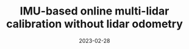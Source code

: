 ---
title: "IMU-based online multi-lidar calibration without lidar odometry"
collection: publications
permalink: /publication/2023-02-28-online-imu-calibration
excerpt: "When deploying autonomous systems that require several sensors for perception, accurate and reliable extrinsic calibration is required. In this research, we offer a reliable technique that can extrinsically calibrate numerous lidars in the base frame of a moving vehicle without the use of odometry estimation or fiducial markers. Our method is based on comparing the raw IMU signals between a collocated IMU present with the lidar and the IMU measurements from the GNSS system in the vehicle base frame. Additionally, based on our observability criterion, we choose measurements that include the most mutual information rather than comparing all comparable IMU readings. This enables us to locate the measurements that are most useful for real-time calibration. Utilizing data gathered from Scania test vehicles with various sensor setups, we have successfully validated our methodology."
date: 2023-02-28
venue: 'Submitted in IROS'
paperurl: https://mrsandipandas.github.io/files/imu-online-calibration.pdf
videourl: https://youtu.be/IOsTWaxRODQ
citation: 'Das, S., Boberg, B., 2023. IMU-based online multi-lidar calibration without lidar odometry. <i>arXiv preprint</i> arXiv:2302.4762787.'
shortcitation: 'Das, S., Boberg, B., 2023. <i>arXiv preprint</i> arXiv:2302.4762787.'
---